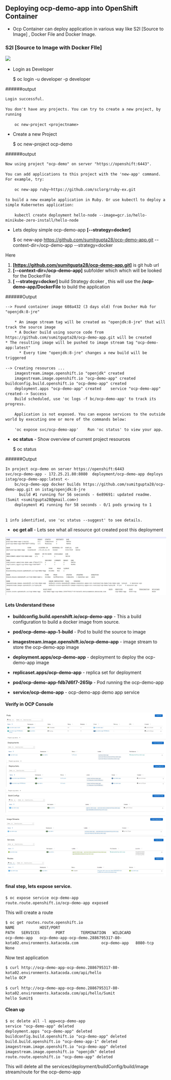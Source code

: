 ## Deploying ocp-demo-app into OpenShift Container

*	Ocp Container can deploy application in various way like S2I [Source to Image] , Docker File and Docker Image. 

### S2I [Source to Image with Docker FIle] 

![](https://www.admin-magazine.com/var/ezflow_site/storage/images/archive/2018/47/automatic-build-and-deploy-with-openshift-and-gitlab-ci/figure-7/155512-1-eng-US/Figure-7_large.png) 

*	Login as Developer	
	
	$ oc login -u developer -p developer

######output 

	Login successful.
	
	You don't have any projects. You can try to create a new project, by running
	
	    oc new-project <projectname>
	    
	    
*	Create a new Project	
	  
	$ oc new-project ocp-demo

######output 

	Now using project "ocp-demo" on server "https://openshift:6443".
	
	You can add applications to this project with the 'new-app' command. For example, try:
	
	    oc new-app ruby~https://github.com/sclorg/ruby-ex.git
	
	to build a new example application in Ruby. Or use kubectl to deploy a simple Kubernetes application:
	
	    kubectl create deployment hello-node --image=gcr.io/hello-minikube-zero-install/hello-node	  
	  
*	Lets deploy simple ocp-demo-app **[--strategy=docker]**

	$ oc new-app https://github.com/sumitgupta28/ocp-demo-app.git --context-dir=/ocp-demo-app --strategy=docker	
	
Here 
1.	**[https://github.com/sumitgupta28/ocp-demo-app.git]** is git hub url
2.	**[--context-dir=/ocp-demo-app]** subfolder which which will be looked for the DockerFile 	
3.	**[ --strategy=docker]** build Strategy dcoker , this will use the **/ocp-demo-app/DockerFile** to build the application
	

######Output

	--> Found container image 608a432 (3 days old) from Docker Hub for "openjdk:8-jre"
	
	    * An image stream tag will be created as "openjdk:8-jre" that will track the source image
	    * A Docker build using source code from https://github.com/sumitgupta28/ocp-demo-app.git will be created      * The resulting image will be pushed to image stream tag "ocp-demo-app:latest"
	      * Every time "openjdk:8-jre" changes a new build will be triggered
	
	--> Creating resources ...
	    imagestream.image.openshift.io "openjdk" created
	    imagestream.image.openshift.io "ocp-demo-app" created    buildconfig.build.openshift.io "ocp-demo-app" created
	    deployment.apps "ocp-demo-app" created    service "ocp-demo-app" created--> Success
	    Build scheduled, use 'oc logs -f bc/ocp-demo-app' to track its progress.   
	    
	    Application is not exposed. You can expose services to the outside world by executing one or more of the commands below:
	    
		'oc expose svc/ocp-demo-app'    Run 'oc status' to view your app.


*	**oc status** - Show overview of current project resources 
  
	 $ oc status

######Output

	In project ocp-demo on server https://openshift:6443
	svc/ocp-demo-app - 172.25.21.80:8080  deployment/ocp-demo-app deploys istag/ocp-demo-app:latest <-
	    bc/ocp-demo-app docker builds https://github.com/sumitgupta28/ocp-demo-app.git on istag/openjdk:8-jre
	      build #1 running for 56 seconds - 6e89691: updated readme. (Sumit <sumitgupta28@gmail.com>)
	    deployment #1 running for 58 seconds - 0/1 pods growing to 1
	
	
	1 info identified, use 'oc status --suggest' to see details.
	
	
*	**oc get all** - Lets see what all resource got created post this deployment
		

![](images/oc-get-all-docker.JPG "") 


#### Lets Understand these

*	**buildconfig.build.openshift.io/ocp-demo-app** - This a build configuration to build a docker image from source.  
	
*	**pod/ocp-demo-app-1-build** - Pod to build the source to image

*	**imagestream.image.openshift.io/ocp-demo-app** - image stream to store the ocp-demo-app image

* 	**deployment.apps/ocp-demo-app** - deployment to deploy the ocp-demo-app image

* 	**replicaset.apps/ocp-demo-app** - replica set for deployment

* 	**pod/ocp-demo-app-fdb7d6f7-265lp** - Pod running the ocp-demo-app 

* 	**service/ocp-demo-app** - ocp-demo-app demo app service
 

#### Verify in OCP Console
	
![](images/ocp-all.jpg "") 


#### final step, lets expose service. 

	$ oc expose service ocp-demo-app
	route.route.openshift.io/ocp-demo-app exposed
	
	
This will create a route 
	
	$ oc get routes.route.openshift.io
	NAME           HOST/PORT                                                              PATH   SERVICES       PORT       TERMINATION   WILDCARD
	ocp-demo-app   ocp-demo-app-ocp-demo.2886795317-80-kota02.environments.katacoda.com          ocp-demo-app   8080-tcp         None
	
Now test application 	
	
	$ curl http://ocp-demo-app-ocp-demo.2886795317-80-kota02.environments.katacoda.com/api/hello
	hello OCP

	$ curl http://ocp-demo-app-ocp-demo.2886795317-80-kota02.environments.katacoda.com/api/hello/Sumit
	hello Sumit$
	
#### Clean up

	$ oc delete all -l app=ocp-demo-app
	service "ocp-demo-app" deleted
	deployment.apps "ocp-demo-app" deleted
	buildconfig.build.openshift.io "ocp-demo-app" deleted
	build.build.openshift.io "ocp-demo-app-1" deleted
	imagestream.image.openshift.io "ocp-demo-app" deleted
	imagestream.image.openshift.io "openjdk" deleted
	route.route.openshift.io "ocp-demo-app" deleted

	
This will delete all the services/deployment/buildConfig/build/image stream/route for the ocp-demo-app